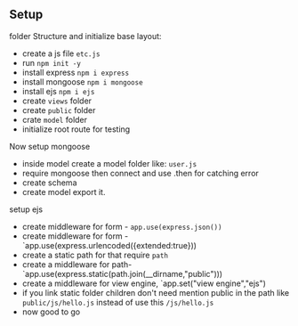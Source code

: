 ## Setup

folder Structure and initialize base layout:

- create a js file `etc.js`
- run `npm init -y`
- install express `npm i express`
- install mongoose `npm i mongoose`
- install ejs `npm i ejs`
- create `views` folder
- create `public` folder
- crate `model` folder
- initialize root route for testing

Now setup mongoose

- inside model create a model folder like: `user.js`
- require mongoose then connect and use .then for catching error
- create schema
- create model export it.

setup ejs

- create middleware for form - `app.use(express.json())`
- create middleware for form - `app.use(express.urlencoded({extended:true}))
- create a static path for that require `path`
- create a middleware for path- `app.use(express.static(path.join(\_\_dirname,"public")))
- create a middleware for view engine, `app.set("view engine","ejs")
- if you link static folder children don't need mention public in the path like `public/js/hello.js` instead of use this `/js/hello.js`
- now good to go
